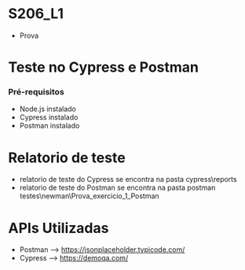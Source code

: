 # S206_L1
- Prova

# Teste no Cypress e Postman
### Pré-requisitos
- Node.js instalado
- Cypress instalado
- Postman instalado

# Relatorio de teste
- relatorio de teste do Cypress se encontra na pasta cypress\reports
- relatorio de teste do Postman se encontra na pasta postman testes\newman\Prova_exercicio_1_Postman

# APIs Utilizadas
- Postman --> https://jsonplaceholder.typicode.com/
- Cypress --> https://demoqa.com/
